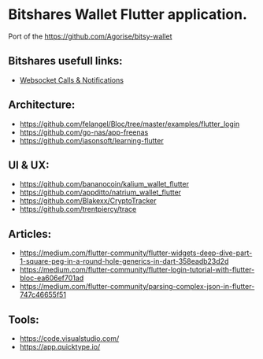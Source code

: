 # Bitshares Wallet Flutter application.
Port of the https://github.com/Agorise/bitsy-wallet

## Bitshares usefull links:
* <a href="http://docs.bitshares.org/api/websocket.html">Websocket Calls & Notifications</a>

## Architecture:
* https://github.com/felangel/Bloc/tree/master/examples/flutter_login
* https://github.com/go-nas/app-freenas
* https://github.com/jasonsoft/learning-flutter

## UI & UX:
* https://github.com/bananocoin/kalium_wallet_flutter
* https://github.com/appditto/natrium_wallet_flutter
* https://github.com/Blakexx/CryptoTracker
* https://github.com/trentpiercy/trace

## Articles:
* https://medium.com/flutter-community/flutter-widgets-deep-dive-part-1-square-peg-in-a-round-hole-generics-in-dart-358eadb23d2d
* https://medium.com/flutter-community/flutter-login-tutorial-with-flutter-bloc-ea606ef701ad  
* https://medium.com/flutter-community/parsing-complex-json-in-flutter-747c46655f51

## Tools:
* https://code.visualstudio.com/
* https://app.quicktype.io/

